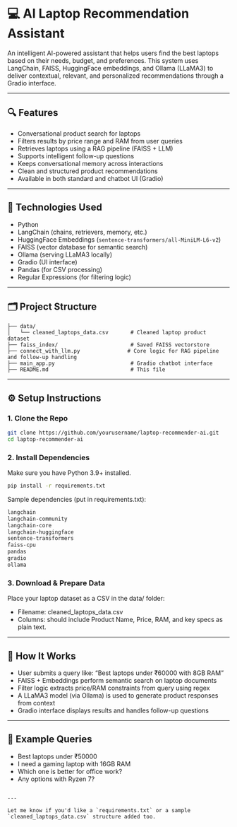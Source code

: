 # 💻 AI Laptop Recommendation Assistant

An intelligent AI-powered assistant that helps users find the best laptops based on their needs, budget, and preferences. This system uses LangChain, FAISS, HuggingFace embeddings, and Ollama (LLaMA3) to deliver contextual, relevant, and personalized recommendations through a Gradio interface.

---

## 🔍 Features

* Conversational product search for laptops
* Filters results by price range and RAM from user queries
* Retrieves laptops using a RAG pipeline (FAISS + LLM)
* Supports intelligent follow-up questions
* Keeps conversational memory across interactions
* Clean and structured product recommendations
* Available in both standard and chatbot UI (Gradio)

---

## 🧠 Technologies Used

* Python
* LangChain (chains, retrievers, memory, etc.)
* HuggingFace Embeddings (`sentence-transformers/all-MiniLM-L6-v2`)
* FAISS (vector database for semantic search)
* Ollama (serving LLaMA3 locally)
* Gradio (UI interface)
* Pandas (for CSV processing)
* Regular Expressions (for filtering logic)

---

## 🗂 Project Structure

```
├── data/
│   └── cleaned_laptops_data.csv       # Cleaned laptop product dataset
├── faiss_index/                       # Saved FAISS vectorstore
├── connect_with_llm.py               # Core logic for RAG pipeline and follow-up handling
├── main_app.py                        # Gradio chatbot interface
├── README.md                          # This file
```

---

## ⚙️ Setup Instructions

### 1. Clone the Repo

```bash
git clone https://github.com/yourusername/laptop-recommender-ai.git
cd laptop-recommender-ai
```

### 2. Install Dependencies

Make sure you have Python 3.9+ installed.

```bash
pip install -r requirements.txt
```

Sample dependencies (put in requirements.txt):

```txt
langchain
langchain-community
langchain-core
langchain-huggingface
sentence-transformers
faiss-cpu
pandas
gradio
ollama
```

### 3. Download & Prepare Data

Place your laptop dataset as a CSV in the data/ folder:

* Filename: cleaned\_laptops\_data.csv
* Columns: should include Product Name, Price, RAM, and key specs as plain text.


---

## 🧠 How It Works

* User submits a query like: “Best laptops under ₹60000 with 8GB RAM”
* FAISS + Embeddings perform semantic search on laptop documents
* Filter logic extracts price/RAM constraints from query using regex
* A LLaMA3 model (via Ollama) is used to generate product responses from context
* Gradio interface displays results and handles follow-up questions

---

## 💬 Example Queries

* Best laptops under ₹50000
* I need a gaming laptop with 16GB RAM
* Which one is better for office work?
* Any options with Ryzen 7?







```

---

Let me know if you'd like a `requirements.txt` or a sample `cleaned_laptops_data.csv` structure added too.
```
